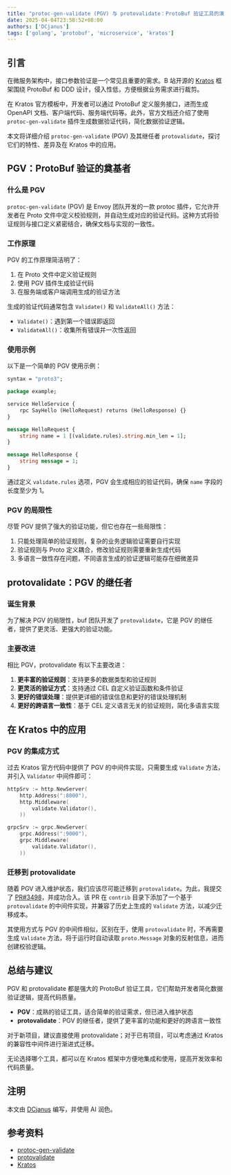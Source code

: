 ```yaml
---
title: "protoc-gen-validate (PGV) 与 protovalidate：ProtoBuf 验证工具的演进"
date: 2025-04-04T23:58:52+08:00
authors: ['DCjanus']
tags: ['golang', 'protobuf', 'microservice', 'kratos']
---
```


## 引言

在微服务架构中，接口参数验证是一个常见且重要的需求。B 站开源的 [Kratos](https://github.com/go-kratos/kratos) 框架围绕 ProtoBuf 和 DDD 设计，侵入性低，方便根据业务需求进行裁剪。

在 Kratos 官方模板中，开发者可以通过 ProtoBuf 定义服务接口，进而生成 OpenAPI 文档、客户端代码、服务端代码等。此外，官方文档还介绍了使用 `protoc-gen-validate` 插件生成数据验证代码，简化数据验证逻辑。

本文将详细介绍 `protoc-gen-validate` (PGV) 及其继任者 `protovalidate`，探讨它们的特性、差异及在 Kratos 中的应用。

## PGV：ProtoBuf 验证的奠基者

### 什么是 PGV

`protoc-gen-validate` (PGV) 是 Envoy 团队开发的一款 protoc 插件，它允许开发者在 Proto 文件中定义校验规则，并自动生成对应的验证代码。这种方式将验证规则与接口定义紧密结合，确保文档与实现的一致性。

### 工作原理

PGV 的工作原理简洁明了：

1. 在 Proto 文件中定义验证规则
2. 使用 PGV 插件生成验证代码
3. 在服务端或客户端调用生成的验证方法

生成的验证代码通常包含 `Validate()` 和 `ValidateAll()` 方法：
- `Validate()`：遇到第一个错误即返回
- `ValidateAll()`：收集所有错误并一次性返回

### 使用示例

以下是一个简单的 PGV 使用示例：

```proto
syntax = "proto3";

package example;

service HelloService {
    rpc SayHello (HelloRequest) returns (HelloResponse) {}
}

message HelloRequest {
    string name = 1 [(validate.rules).string.min_len = 1];
}

message HelloResponse {
    string message = 1;
}
```

通过定义 `validate.rules` 选项，PGV 会生成相应的验证代码，确保 `name` 字段的长度至少为 1。

### PGV 的局限性

尽管 PGV 提供了强大的验证功能，但它也存在一些局限性：

1. 只能处理简单的验证规则，复杂的业务逻辑验证需要自行实现
2. 验证规则与 Proto 定义耦合，修改验证规则需要重新生成代码
3. 多语言一致性存在问题，不同语言生成的验证逻辑可能存在细微差异

## protovalidate：PGV 的继任者

### 诞生背景

为了解决 PGV 的局限性，buf 团队开发了 `protovalidate`，它是 PGV 的继任者，提供了更灵活、更强大的验证功能。

### 主要改进

相比 PGV，protovalidate 有以下主要改进：

1. **更丰富的验证规则**：支持更多的数据类型和验证规则
2. **更灵活的验证方式**：支持通过 CEL 自定义验证函数和条件验证
3. **更好的错误处理**：提供更详细的错误信息和更好的错误处理机制
4. **更好的跨语言一致性**：基于 CEL 定义语言无关的验证规则，简化多语言实现

## 在 Kratos 中的应用

### PGV 的集成方式

过去 Kratos 官方代码中提供了 PGV 的中间件实现，只需要生成 `Validate` 方法，并引入 `Validator` 中间件即可：

```go
httpSrv := http.NewServer(
    http.Address(":8000"),
    http.Middleware(
        validate.Validator(),
    ))

grpcSrv := grpc.NewServer(
    grpc.Address(":9000"),
    grpc.Middleware(
        validate.Validator(),
    ))
```

### 迁移到 protovalidate

随着 PGV 进入维护状态，我们应该尽可能迁移到 `protovalidate`。为此，我提交了 [PR#3498](https://github.com/go-kratos/kratos/pull/3498)，并成功合入。该 PR 在 `contrib` 目录下添加了一个基于 `protovalidate` 的中间件实现，并兼容了历史上生成的 `Validate` 方法，以减少迁移成本。

其使用方式与 PGV 的中间件相似，区别在于，使用 `protovalidate` 时，不再需要生成 `Validate` 方法，将于运行时自动读取 `proto.Message` 对象的反射信息，进而创建校验逻辑。

## 总结与建议

PGV 和 protovalidate 都是强大的 ProtoBuf 验证工具，它们帮助开发者简化数据验证逻辑，提高代码质量。

- **PGV**：成熟的验证工具，适合简单的验证需求，但已进入维护状态
- **protovalidate**：PGV 的继任者，提供了更丰富的功能和更好的跨语言一致性

对于新项目，建议直接使用 protovalidate；对于已有项目，可以考虑通过 Kratos 的兼容性中间件进行渐进式迁移。

无论选择哪个工具，都可以在 Kratos 框架中方便地集成和使用，提高开发效率和代码质量。

## 注明

本文由 [DCjanus](https://github.com/DCjanus) 编写，并使用 AI 润色。

## 参考资料

- [protoc-gen-validate](https://github.com/envoyproxy/protoc-gen-validate)
- [protovalidate](https://github.com/bufbuild/protovalidate)
- [Kratos](https://github.com/go-kratos/kratos)

